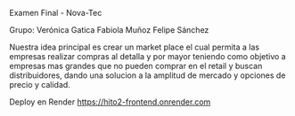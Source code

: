 Examen Final - Nova-Tec

Grupo:
Verónica Gatica
Fabiola Muñoz
Felipe Sánchez

Nuestra idea principal es crear un market place el cual permita a las empresas realizar compras al detalla y por mayor teniendo como objetivo a empresas mas grandes que no pueden comprar en el retail y buscan distribuidores, dando una solucion a la amplitud de mercado y opciones de precio y calidad. 


Deploy en Render
https://hito2-frontend.onrender.com
